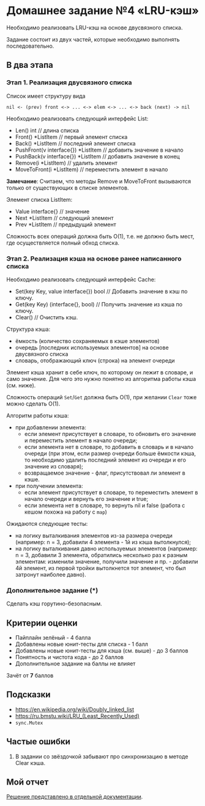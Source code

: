 # Домашнее задание №4 «LRU-кэш»

Необходимо реализовать LRU-кэш на основе двусвязного списка.

Задание состоит из двух частей, которые необходимо выполнять последовательно.

## В два этапа

### Этап 1. Реализация двусвязного списка

Список имеет структуру вида

```text
nil <- (prev) front <-> ... <-> elem <-> ... <-> back (next) -> nil
```

Необходимо реализовать следующий интерфейс List:

- Len() int                           // длина списка
- Front() *ListItem                   // первый элемент списка
- Back() *ListItem                    // последний элемент списка
- PushFront(v interface{}) *ListItem  // добавить значение в начало
- PushBack(v interface{}) *ListItem   // добавить значение в конец
- Remove(i *ListItem)                 // удалить элемент
- MoveToFront(i *ListItem)            // переместить элемент в начало

**Замечание**: Считаем, что методы Remove и MoveToFront вызываются только от существующих в списке элементов.

Элемент списка ListItem:

- Value interface{}  // значение
- Next *ListItem     // следующий элемент
- Prev *ListItem     // предыдущий элемент

Сложность всех операций должна быть O(1),
т.е. не должно быть мест, где осуществляется полный обход списка.

### Этап 2. Реализация кэша на основе ранее написанного списка

Необходимо реализовать следующий интерфейс Cache:

- Set(key Key, value interface{}) bool  // Добавить значение в кэш по ключу.
- Get(key Key) (interface{}, bool)      // Получить значение из кэша по ключу.
- Clear()                               // Очистить кэш.

Структура кэша:

- ёмкость (количество сохраняемых в кэше элементов)
- очередь \[последних используемых элементов\] на основе двусвязного списка
- словарь, отображающий ключ (строка) на элемент очереди

Элемент кэша хранит в себе ключ, по которому он лежит в словаре, и само значение.
Для чего это нужно понятно из алгоритма работы кэша (см. ниже).

Сложность операций `Set`/`Get` должна быть O(1), при желании `Clear` тоже можно сделать О(1).

Алгоритм работы кэша:

- при добавлении элемента:
  - если элемент присутствует в словаре, то обновить его значение и переместить элемент в начало очереди;
  - если элемента нет в словаре, то добавить в словарь и в начало очереди
    (при этом, если размер очереди больше ёмкости кэша,
    то необходимо удалить последний элемент из очереди и его значение из словаря);
  - возвращаемое значение - флаг, присутствовал ли элемент в кэше.
- при получении элемента:
  - если элемент присутствует в словаре, то переместить элемент в начало очереди и вернуть его значение и true;
  - если элемента нет в словаре, то вернуть nil и false
    (работа с кешом похожа на работу с `map`)

Ожидаются следующие тесты:

- на логику выталкивания элементов из-за размера очереди
  (например: n = 3, добавили 4 элемента - 1й из кэша вытолкнулся);
- на логику выталкивания давно используемых элементов
  (например: n = 3, добавили 3 элемента, обратились несколько раз к разным элементам:
  изменили значение, получили значение и пр. - добавили 4й элемент,
  из первой тройки вытолкнется тот элемент, что был затронут наиболее давно).

### Дополнительное задание (*)

Cделать кэш горутино-безопасным.

## Критерии оценки

- Пайплайн зелёный - 4 балла
- Добавлены новые юнит-тесты для списка - 1 балл
- Добавлены новые юнит-тесты для кэша (см. выше) - до 3 баллов
- Понятность и чистота кода - до 2 баллов
- Дополнительное задание на баллы не влияет

Зачёт от **7** баллов

## Подсказки

- https://en.wikipedia.org/wiki/Doubly_linked_list
- https://ru.bmstu.wiki/LRU_(Least_Recently_Used)
- `sync.Mutex`

## Частые ошибки

1) В задании со звёздочкой забывают про синхронизацию в методе Clear кэша.

## Мой отчет

[Решение представлено в отдельной документации](./REPORT.md).